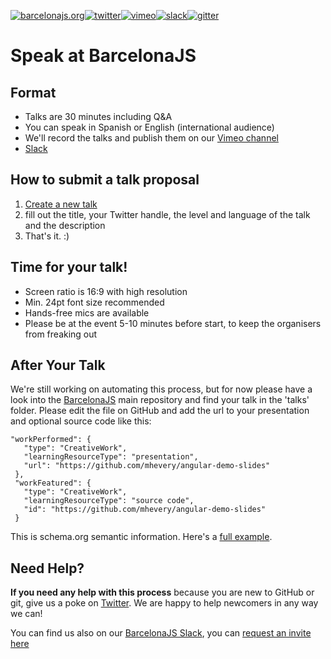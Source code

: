 [![barcelonajs.org](https://img.shields.io/badge/http://-barcelonajs.org-red.svg?style=flat-square)](http://barcelonajs.org)[![twitter](https://img.shields.io/badge/twitter-BcnJS-55acee.svg?style=flat-square)](http://twitter.com/bcnjs)[![vimeo](https://img.shields.io/badge/vimeo-barcelonajs-black.svg?style=flat-square)](https://vimeo.com/barcelonajs)[![slack](https://img.shields.io/badge/slack-barcelonajs-ff69b4.svg?style=flat-square)](https://barcelonajs.slack.com)[![gitter](https://img.shields.io/gitter/room/nwjs/nw.js.svg?style=flat-square)](https://gitter.im/BarcelonaJS/BarcelonaJS?utm_source=badge&utm_medium=badge&utm_campaign=pr-badge&utm_content=badge)

# Speak at BarcelonaJS
## Format

- Talks are 30 minutes including Q&A
- You can speak in Spanish or English (international audience)
- We'll record the talks and publish them on our [Vimeo channel](https://vimeo.com/barcelonajs)
- [Slack](https://barcelonajs.slack.com)

## How to submit a talk proposal

1. [Create a new talk](https://github.com/BarcelonaJS/speakers/issues/new?title=Title%20Your%20Awesome%20Talk&body=---%0Alevel:%20beginner%20%7C%20advanced%20%7C%20expert%0Alanguage:%20en%20%7C%20es%0Atwitter:%20YourTwitterHandle%0Atags:%0A%20%20-%20hello%0A%20%20-%20node%0A---%0A%0AYour%20awesome%20talk%20description)
2. fill out the title, your Twitter handle, the level and language of the talk and the description
3. That's it. :)


## Time for your talk!

- Screen ratio is 16:9 with high resolution
- Min. 24pt font size recommended
- Hands-free mics are available
- Please be at the event 5-10 minutes before start, to keep the organisers from freaking out

## After Your Talk

We're still working on automating this process, but for now please have a look into the [BarcelonaJS](https://github.com/BarcelonaJS/BarcelonaJS) main repository and find your talk in the 'talks' folder. Please edit the file on GitHub and add the url to your presentation and optional source code like this:

```
"workPerformed": {
   "type": "CreativeWork",
   "learningResourceType": "presentation",
   "url": "https://github.com/mhevery/angular-demo-slides"
 },
 "workFeatured": {
   "type": "CreativeWork",
   "learningResourceType": "source code",
   "id": "https://github.com/mhevery/angular-demo-slides"
 }
 ```

This is schema.org semantic information. Here's a [full example](https://github.com/BarcelonaJS/BarcelonaJS/edit/master/talks/20130506-angularjs.md).


## Need Help?

**If you need any help with this process** because you are new to GitHub or git, give us a poke on [Twitter](https://twitter.com/bcnjs). We are happy to help newcomers in any way we can!

You can find us also on our [BarcelonaJS Slack](https://barcelonajs.slack.com), you can [request an invite here]( http://barcelonajs.herokuapp.com)
